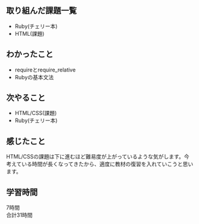 ## 取り組んだ課題一覧
- Ruby(チェリー本)
- HTML(課題)

## わかったこと
- requireとrequire_relative
- Rubyの基本文法

## 次やること
- HTML/CSS(課題)
- Ruby(チェリー本)

## 感じたこと
HTML/CSSの課題は下に進むほど難易度が上がっているような気がします。今考えている時間が長くなってきたから、適度に教材の復習を入れていこうと思います。

## 学習時間
7時間<br />
合計31時間